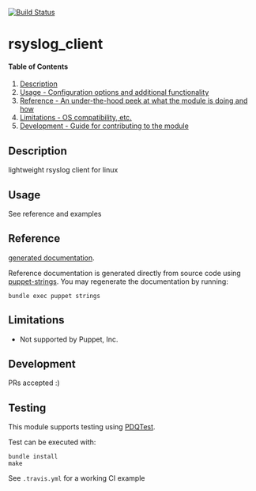[![Build Status](https://travis-ci.org/GeoffWilliams/puppet-rsyslog_client.svg?branch=master)](https://travis-ci.org/GeoffWilliams/puppet-rsyslog_client)
# rsyslog_client

#### Table of Contents

1. [Description](#description)
1. [Usage - Configuration options and additional functionality](#usage)
1. [Reference - An under-the-hood peek at what the module is doing and how](#reference)
1. [Limitations - OS compatibility, etc.](#limitations)
1. [Development - Guide for contributing to the module](#development)

## Description

lightweight rsyslog client for linux

## Usage
See reference and examples

## Reference
[generated documentation](https://rawgit.com/GeoffWilliams/puppet-rsyslog_client/master/doc/index.html).

Reference documentation is generated directly from source code using [puppet-strings](https://github.com/puppetlabs/puppet-strings).  You may regenerate the documentation by running:

```shell
bundle exec puppet strings
```

## Limitations
* Not supported by Puppet, Inc.

## Development

PRs accepted :)

## Testing
This module supports testing using [PDQTest](https://github.com/declarativesystems/pdqtest).


Test can be executed with:

```
bundle install
make
```

See `.travis.yml` for a working CI example
